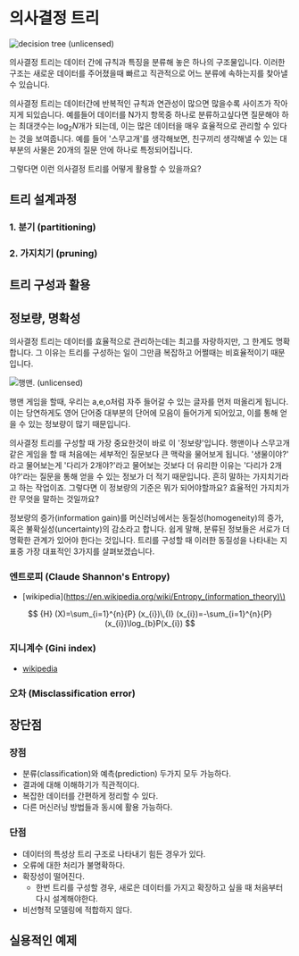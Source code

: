 의사결정 트리
=============

![decision tree (unlicensed)](http://slideplayer.com/slide/7027851/24/images/3/Decision+Tree+Outlook+Sunny+Overcast+Rain+Humidity+Yes+Wind+High.jpg)

의사결정 트리는 데이터 간에 규칙과 특징을 분류해 놓은 하나의 구조물입니다. 이러한 구조는 새로운 데이터를 주어졌을때 빠르고 직관적으로 어느 분류에 속하는지를 찾아낼 수 있습니다.

의사결정 트리는 데이터간에 반복적인 규칙과 연관성이 많으면 많을수록 사이즈가 작아지게 되있습니다. 예를들어 데이터를 N가지 항목중 하나로 분류하고싶다면 질문해야 하는 최대갯수는 $\log_2 N$개가 되는데, 이는 많은 데이터을 매우 효율적으로 관리할 수 있다는 것을 보여줍니다. 예를 들어 '스무고개'를 생각해보면, 친구끼리 생각해낼 수 있는 대부분의 사물은 20개의 질문 안에 하나로 특정되어집니다.

그렇다면 이런 의사결정 트리를 어떻게 활용할 수 있을까요?

트리 설계과정
-------------

### 1. 분기 (partitioning)

### 2. 가지치기 (pruning)

트리 구성과 활용
----------------

정보량, 명확성
--------------

의사결정 트리는 데이터를 효율적으로 관리하는데는 최고를 자랑하지만, 그 한계도 명확합니다. 그 이유는 트리를 구성하는 일이 그만큼 복잡하고 어쩔때는 비효율적이기 때문입니다.

![행맨. (unlicensed)](http://image.itdonga.com/files/2015/02/15/raon05.jpg)

행맨 게임을 할때, 우리는 a,e,o처럼 자주 들어갈 수 있는 글자를 먼저 떠올리게 됩니다. 이는 당연하게도 영어 단어중 대부분의 단어에 모음이 들어가게 되어있고, 이를 통해 얻을 수 있는 정보량이 많기 때문입니다.

의사결정 트리를 구성할 때 가장 중요한것이 바로 이 '정보량'입니다. 행맨이나 스무고개같은 게임을 할 때 처음에는 세부적인 질문보다 큰 맥락을 물어보게 됩니다. '생물이야?' 라고 물어보는게 '다리가 2개야?'라고 물어보는 것보다 더 유리한 이유는 '다리가 2개야?'라는 질문을 통해 얻을 수 있는 정보가 더 적기 때문입니다. 흔히 말하는 가지치기라고 하는 작업이죠. 그렇다면 이 정보량의 기준은 뭐가 되어야할까요? 효율적인 가지치가란 무엇을 말하는 것일까요?

정보량의 증가(information gain)를 머신러닝에서는 동질성(homogeneity)의 증가, 혹은 불확실성(uncertainty)의 감소라고 합니다. 쉽게 말해, 분류된 정보들은 서로가 더 명확한 관계가 있어야 한다는 것입니다. 트리를 구성할 때 이러한 동질성을 나타내는 지표중 가장 대표적인 3가지를 살펴보겠습니다.

### 엔트로피 (Claude Shannon's Entropy)

-	[wikipedia](https://en.wikipedia.org/wiki/Entropy_(information_theory)\)

$$ {H} (X)=\sum_{i=1}^{n}{P} (x_{i})\,{I} (x_{i})=-\sum_{i=1}^{n}{P} (x_{i})\log_{b}P(x_{i}) $$

### 지니계수 (Gini index)

-	[wikipedia](https://en.wikipedia.org/wiki/Gini_coefficient)

### 오차 (Misclassification error)

장단점
------

### 장점

-	분류(classification)와 예측(prediction) 두가지 모두 가능하다.
-	결과에 대해 이해하기가 직관적이다.
-	복잡한 데이터를 간편하게 정리할 수 있다.
-	다른 머신러닝 방법들과 동시에 활용 가능하다.

### 단점

-	데이터의 특성상 트리 구조로 나타내기 힘든 경우가 있다.
-	오류에 대한 처리가 불명확하다.
-	확장성이 떨어진다.
	-	한번 트리를 구성할 경우, 새로은 데이터를 가지고 확장하고 싶을 때 처음부터 다시 설계해야한다.
-	비선형적 모델링에 적합하지 않다.

실용적인 예제
-------------
